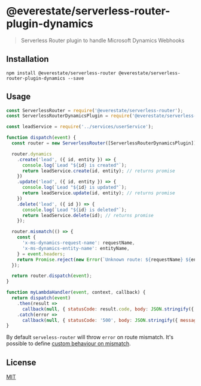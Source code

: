# @everestate/serverless-router-plugin-dynamics

> Serverless Router plugin to handle Microsoft Dynamics Webhooks

## Installation

```
npm install @everestate/serverless-router @everestate/serverless-router-plugin-dynamics --save
```

## Usage

```javascript
const ServerlessRouter = require('@everestate/serverless-router');
const ServerlessRouterDynamicsPlugin = require('@everestate/serverless-router-plugin-dynamics');

const leadService = require('../services/userService');

function dispatch(event) {
  const router = new ServerlessRouter([ServerlessRouterDynamicsPlugin]);

  router.dynamics
    .create('lead', ({ id, entity }) => {
      console.log(`Lead "${id} is created"`);
      return leadService.create(id, entity); // returns promise
    })
    .update('lead', ({ id, entity }) => {
      console.log(`Lead "${id} is updated"`);
      return leadService.update(id, entity); // returns promise
    })
    .delete('lead', ({ id }) => {
      console.log(`Lead "${id} is deleted"`);
      return leadService.delete(id); // returns promise
    });

  router.mismatch(() => {
    const {
      'x-ms-dynamics-request-name': requestName,
      'x-ms-dynamics-entity-name': entityName,
    } = event.headers;
    return Promise.reject(new Error(`Unknown route: ${requestName} ${entityName}`));
  });

  return router.dispatch(event);
}

function myLambdaHandler(event, context, callback) {
  return dispatch(event)
    .then(result =>
      callback(null, { statusCode: result.code, body: JSON.stringify({ payload: result.payload }) }))
    .catch(error =>
      callback(null, { statusCode: '500', body: JSON.stringify({ message: error.message }) }));
}
```

By default `serveless-router` will throw `error` on route mismatch.
It's possible to define [custom behaviour on mismatch](https://github.com/everestate/serverless-router#when-route-is-mismatched).

## License

[MIT](./LICENSE)

